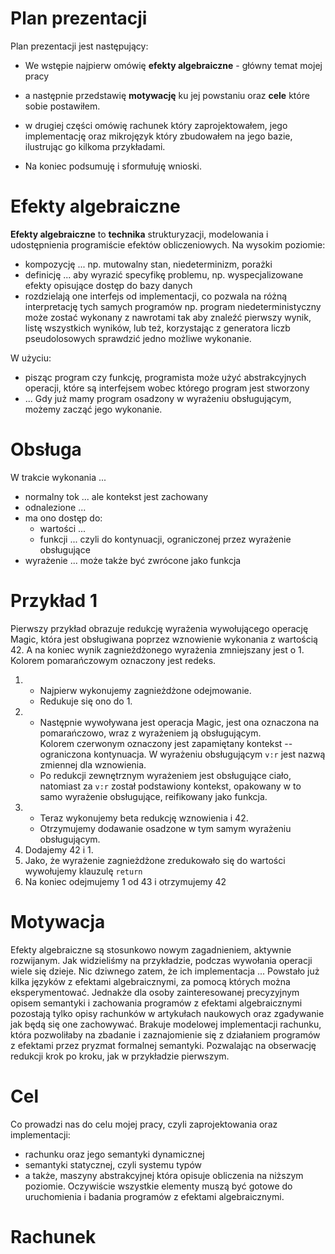 # Plan prezentacji

Plan prezentacji jest następujący:
- We wstępie najpierw omówię __efekty algebraiczne__ - główny temat mojej pracy
- a następnie przedstawię __motywację__ ku jej powstaniu oraz __cele__ które sobie postawiłem.


- w drugiej części omówię rachunek który zaprojektowałem, jego implementację oraz mikrojęzyk który zbudowałem na jego bazie, ilustrując go kilkoma przykładami.

- Na koniec podsumuję i sformułuję wnioski.

# Efekty algebraiczne

__Efekty algebraiczne__ to __technika__ strukturyzacji, modelowania i udostępnienia programiście efektów obliczeniowych.
Na wysokim poziomie:
- kompozycję ... np. mutowalny stan, niedeterminizm, porażki
- definicję ... aby wyrazić specyfikę problemu, np. wyspecjalizowane efekty opisujące dostęp do bazy danych
- rozdzielają one interfejs od implementacji, co pozwala na różną interpretację tych samych programów np. program niedeterministyczny może zostać wykonany z nawrotami tak aby znaleźć pierwszy wynik, listę wszystkich wyników, lub też, korzystając z generatora liczb pseudolosowych sprawdzić jedno możliwe wykonanie.

W użyciu:
- pisząc program czy funkcję, programista może użyć abstrakcyjnych operacji, które są interfejsem wobec którego program jest stworzony
- ...
Gdy już mamy program osadzony w wyrażeniu obsługującym, możemy zacząć jego wykonanie.
# Obsługa
W trakcie wykonania ...
- normalny tok ... ale kontekst jest zachowany
- odnalezione ...
- ma ono dostęp do:
  * wartości ...
  * funkcji ... czyli do kontynuacji, ograniczonej przez wyrażenie obsługujące
- wyrażenie ... może także być zwrócone jako funkcja

# Przykład 1
Pierwszy przykład obrazuje redukcję wyrażenia wywołującego operację Magic, która jest obsługiwana poprzez wznowienie wykonania z wartością 42.
A na koniec wynik zagnieżdżonego wyrażenia zmniejszany jest o 1.
Kolorem pomarańczowym oznaczony jest redeks.
1. - Najpierw wykonujemy zagnieżdżone odejmowanie.
   - Redukuje się ono do 1.
2. - Następnie wywoływana jest operacja Magic, jest ona oznaczona na pomarańczowo, wraz z wyrażeniem ją obsługującym.     
     Kolorem czerwonym oznaczony jest zapamiętany kontekst -- ograniczona kontynuacja.
     W wyrażeniu obsługującym `v:r` jest nazwą zmiennej dla wznowienia.
   - Po redukcji zewnętrznym wyrażeniem jest obsługujące ciało, natomiast za `v:r` został podstawiony kontekst, opakowany w to samo wyrażenie obsługujące, reifikowany jako funkcja.
3. - Teraz wykonujemy beta redukcję wznowienia i 42.
   - Otrzymujemy dodawanie osadzone w tym samym wyrażeniu obsługującym.
4. Dodajemy 42 i 1.
5. Jako, że wyrażenie zagnieżdżone zredukowało się do wartości wywołujemy klauzulę `return`
6. Na koniec odejmujemy 1 od 43 i otrzymujemy 42


# Motywacja
Efekty algebraiczne są stosunkowo nowym zagadnieniem, aktywnie rozwijanym.
Jak widzieliśmy na przykładzie, podczas wywołania operacji wiele się dzieje.
Nic dziwnego zatem, że ich implementacja ...
Powstało już kilka języków z efektami algebraicznymi, za pomocą których można eksperymentować.
Jednakże dla osoby zainteresowanej precyzyjnym opisem semantyki i zachowania programów z efektami algebraicznymi pozostają tylko opisy rachunków w artykułach naukowych oraz zgadywanie jak będą się one zachowywać.
Brakuje modelowej implementacji rachunku, która pozwoliłaby na zbadanie i zaznajomienie się z działaniem programów z efektami przez pryzmat formalnej semantyki.
Pozwalając na obserwację redukcji krok po kroku, jak w przykładzie pierwszym.

# Cel
Co prowadzi nas do celu mojej pracy, czyli zaprojektowania oraz implementacji:
- rachunku oraz jego semantyki dynamicznej
- semantyki statycznej, czyli systemu typów
- a także, maszyny abstrakcyjnej która opisuje obliczenia na niższym poziomie.
Oczywiście wszystkie elementy muszą być gotowe do uruchomienia i badania programów z efektami algebraicznymi.

# Rachunek